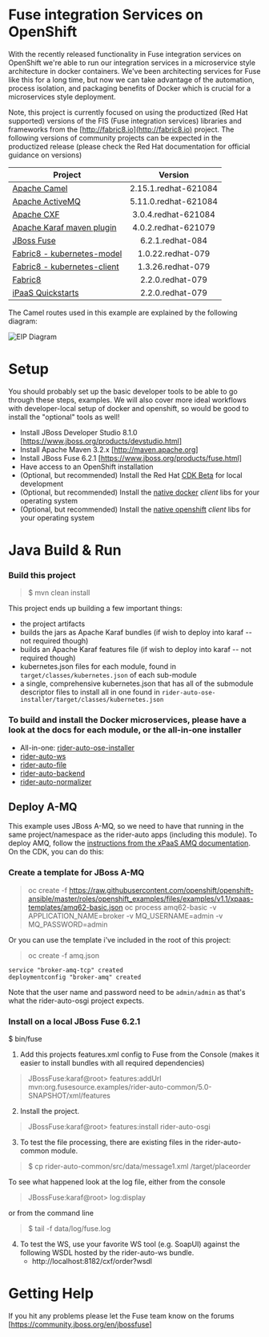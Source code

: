 Fuse integration Services on OpenShift
=======================================

With the recently released functionality in Fuse integration services on OpenShift we're able to run our integration
services in a microservice style architecture in docker containers. We've been architecting services for Fuse
like this for a long time, but now we can take advantage of the automation, process isolation, and packaging benefits
of Docker which is crucial for a microservices style deployment.

Note, this project is currently focused on using the productized (Red Hat supported) versions of the FIS (Fuse integration services) libraries and frameworks from the [http://fabric8.io](http://fabric8.io) project. The following versions of community projects can be expected in the productized release (please check the Red Hat documentation for official guidance on versions)

Project                                    | Version                   |
-------------------------------------------|:-------------------------:|
| [Apache Camel][camel]                    | 2.15.1.redhat-621084      |
| [Apache ActiveMQ][activemq]              | 5.11.0.redhat-621084      |
| [Apache CXF][cxf]                        | 3.0.4.redhat-621084       |
| [Apache Karaf maven plugin][karaf]       | 4.0.2.redhat-621079       |
| [JBoss Fuse][fuse]                       | 6.2.1.redhat-084          |
| [Fabric8 - kubernetes-model][kube-model] | 1.0.22.redhat-079         |
| [Fabric8 - kubernetes-client][kube-cli]  | 1.3.26.redhat-079         |
| [Fabric8][fabric8]                       | 2.2.0.redhat-079          |
| [iPaaS Quickstarts][quickstart]          | 2.2.0.redhat-079          |

[camel]: http://camel.apache.org
[activemq]: http://activemq.apache.org
[karaf]: http://karaf.apache.org
[fuse]: http://jboss.org/fuse
[cxf]: http://cxf.apache.org
[kube-model]: https://github.com/fabric8io/kubernetes-model 
[kube-cli]: http://github.com/fabric8io/kubernetes-client
[fabric8]: http://fabric8.io
[quickstart]: https://github.com/fabric8io/ipaas-quickstarts




The Camel routes used in this example are explained by the following diagram:

![EIP Diagram](https://raw.github.com/FuseByExample/rider-auto-osgi/master/doc/EIP_Routes_Diagram.png)



Setup
==============================

You should probably set up the basic developer tools to be able to go through these steps, examples. We will also cover more ideal workflows with developer-local setup of docker and openshift, so would be good to install the "optional" tools as well!

- Install JBoss Developer Studio 8.1.0 [https://www.jboss.org/products/devstudio.html]
- Install Apache Maven 3.2.x [http://maven.apache.org]
- Install JBoss Fuse  6.2.1 [https://www.jboss.org/products/fuse.html]
- Have access to an OpenShift installation
- (Optional, but recommended) Install the Red Hat [CDK Beta](https://access.redhat.com/downloads/content/293/ver=2/rhel---7/2.0.0/x86_64/product-software) for local development 
- (Optional, but recommended) Install the [native docker](https://docs.docker.com/engine/installation/binaries/#get-the-docker-binary) _client_ libs for your operating system
- (Optional, but recommended) Install the [native openshift](https://github.com/openshift/origin/releases) _client_ libs for your operating system

Java Build & Run
==============================

### Build this project

> <project home> $ mvn clean install


This project ends up building a few important things:

* the project artifacts 
* builds the jars as Apache Karaf bundles (if wish to deploy into karaf -- not required though)
* builds an Apache Karaf features file (if wish to deploy into karaf -- not required though)
* kubernetes.json files for each module, found in `target/classes/kubernetes.json` of each sub-module
* a single, comprehensive kubernetes.json that has all of the submodule descriptor files to install all in one found in `rider-auto-ose-installer/target/classes/kubernetes.json`

### To build and install the Docker microservices, please have a look at the docs for each module, or the all-in-one installer

* All-in-one: [rider-auto-ose-installer](rider-auto-ose-installer/README.md)
* [rider-auto-ws](rider-auto-ws/README.md)
* [rider-auto-file](rider-auto-file/README.md)
* [rider-auto-backend](rider-auto-backend/README.md)
* [rider-auto-normalizer](rider-auto-normalizer/README.md)

## Deploy A-MQ
This example uses JBoss A-MQ, so we need to have that running in the same project/namespace as the rider-auto apps (including this module).
To deploy AMQ, follow the [instructions from the xPaaS AMQ documentation](https://docs.openshift.com/enterprise/3.1/using_images/xpaas_images/a_mq.html). On the CDK, you can do this:

### Create a template for JBoss A-MQ

> oc create -f https://raw.githubusercontent.com/openshift/openshift-ansible/master/roles/openshift_examples/files/examples/v1.1/xpaas-templates/amq62-basic.json
> oc process amq62-basic -v APPLICATION_NAME=broker -v MQ_USERNAME=admin -v MQ_PASSWORD=admin 
  
Or you can use the template i've included in the root of this project:

> oc create -f amq.json

```
service "broker-amq-tcp" created
deploymentconfig "broker-amq" created
```      
Note that the user name and password need to be `admin/admin` as that's what the rider-auto-osgi project expects.



### Install on a local JBoss Fuse 6.2.1 

<JBoss Fuse home>  $ bin/fuse

1) Add this projects features.xml config to Fuse from the Console
   (makes it easier to install bundles with all required dependencies)

> JBossFuse:karaf@root>  features:addUrl mvn:org.fusesource.examples/rider-auto-common/5.0-SNAPSHOT/xml/features

2) Install the project.

> JBossFuse:karaf@root>  features:install rider-auto-osgi

3) To test the file processing, there are existing files in the
   rider-auto-common module.

> <project home> $ cp rider-auto-common/src/data/message1.xml <JBoss Fuse home>/target/placeorder

   To see what happened look at the log file, either from the console

> JBossFuse:karaf@root>  log:display

   or from the command line

> <JBoss Fuse home> $ tail -f data/log/fuse.log

4) To test the WS, use your favorite WS tool (e.g. SoapUI) against the following
   WSDL hosted by the rider-auto-ws bundle.
   * http://localhost:8182/cxf/order?wsdl

Getting Help
============================

If you hit any problems please let the Fuse team know on the forums
  [https://community.jboss.org/en/jbossfuse]
